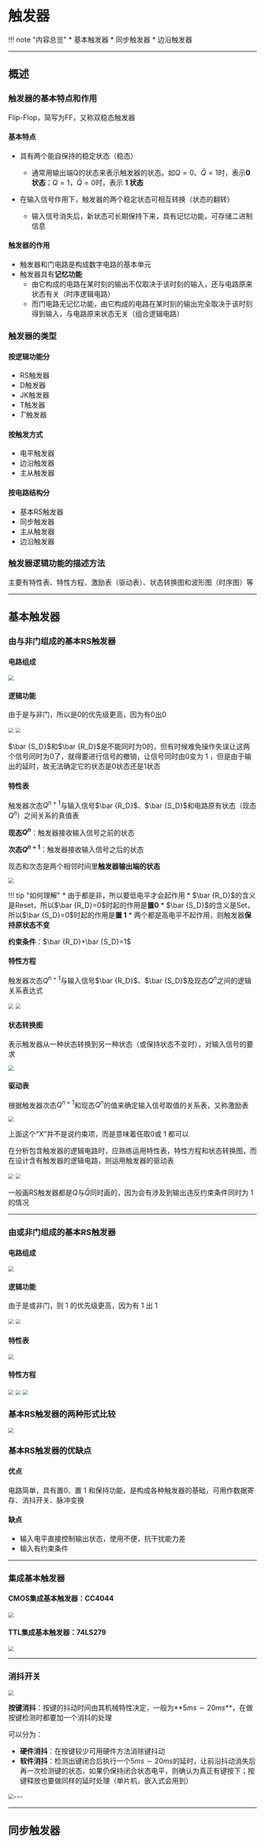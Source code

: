 # 触发器

!!! note "内容总览"
	* 基本触发器
	* 同步触发器
	* 边沿触发器

---

## 概述

### 触发器的基本特点和作用

Flip-Flop，简写为FF，又称双稳态触发器

#### 基本特点

* 具有两个能自保持的稳定状态（稳态）
	* 通常用输出端Q的状态来表示触发器的状态。如$Q=0$、$\bar Q=1$时，表示**0状态**；$Q=1$，$\bar Q=0$时，表示 **1 状态**

* 在输入信号作用下，触发器的两个稳定状态可相互转换（状态的翻转）
	* 输入信号消失后，新状态可长期保持下来，具有记忆功能，可存储二进制信息

#### 触发器的作用

* 触发器和门电路是构成数字电路的基本单元
* 触发器具有**记忆功能**
	* 由它构成的电路在某时刻的输出不仅取决于该时刻的输入，还与电路原来状态有关（时序逻辑电路）
	* 而门电路无记忆功能，由它构成的电路在某时刻的输出完全取决于该时刻得到输入，与电路原来状态无关（组合逻辑电路）

### 触发器的类型

#### 按逻辑功能分

* RS触发器
* D触发器
* JK触发器
* T触发器
* ${T}'$触发器

#### 按触发方式

* 电平触发器
* 边沿触发器
* 主从触发器

#### 按电路结构分

* 基本RS触发器
* 同步触发器
* 主从触发器
* 边沿触发器

### 触发器逻辑功能的描述方法

主要有特性表、特性方程、激励表（驱动表）、状态转换图和波形图（时序图）等

---

## 基本触发器

### 由与非门组成的基本RS触发器

#### 电路组成

<img src="https://wbx-1328220477.cos.ap-shanghai.myqcloud.com/202502022106243.png" style="zoom:67%;" />

#### 逻辑功能

由于是与非门，所以是0的优先级更高，因为有0出0

<img src="https://wbx-1328220477.cos.ap-shanghai.myqcloud.com/202502022110874.png" style="zoom:67%;" />

<img src="https://wbx-1328220477.cos.ap-shanghai.myqcloud.com/202502022113288.png" style="zoom:67%;" />

$\bar {S_D}$和$\bar {R_D}$是不能同时为0的，但有时候难免操作失误让这两个信号同时为0了，就得要进行信号的撤销，让信号同时由0变为 1 ，但是由于输出的延时，故无法确定它的状态是0状态还是1状态

#### 特性表

触发器次态$Q^{n+1}$与输入信号$\bar {R_D}$、$\bar {S_D}$和电路原有状态（现态$Q^n$）之间关系的真值表

**现态$Q^n$**：触发器接收输入信号之前的状态

**次态$Q^{n+1}$**：触发器接收输入信号之后的状态

现态和次态是两个相邻时间里**触发器输出端的状态**

<img src="https://wbx-1328220477.cos.ap-shanghai.myqcloud.com/202502022126714.png" style="zoom:67%;" />

!!! tip "如何理解"
	* 由于都是非，所以要低电平才会起作用
	* $\bar {R_D}$的含义是Reset，所以$\bar {R_D}=0$时起的作用是**置0**
	* $\bar {S_D}$的含义是Set，所以$\bar {S_D}=0$时起的作用是**置 1**
	* 两个都是高电平不起作用，则触发器**保持原状态不变**

**约束条件**：$\bar {R_D}+\bar {S_D}=1$

#### 特性方程

触发器次态$Q^{n+1}$与输入信号$\bar {R_D}$、$\bar {S_D}$及现态$Q^n$之间的逻辑关系表达式

<img src="https://wbx-1328220477.cos.ap-shanghai.myqcloud.com/202502022133800.png" style="zoom:67%;" />

<img src="https://wbx-1328220477.cos.ap-shanghai.myqcloud.com/202502022137591.png" style="zoom:67%;" />

#### 状态转换图

表示触发器从一种状态转换到另一种状态（或保持状态不变时），对输入信号的要求

<img src="https://wbx-1328220477.cos.ap-shanghai.myqcloud.com/202502022141034.png" style="zoom:67%;" />

#### 驱动表

根据触发器次态$Q^{n+1}$和现态$Q^n$的值来确定输入信号取值的关系表，又称激励表

 <img src="https://wbx-1328220477.cos.ap-shanghai.myqcloud.com/202502022147538.png" style="zoom:67%;" />

上面这个“X”并不是说约束项，而是意味着任取0或 1 都可以

在分析包含触发器的逻辑电路时，应熟练运用特性表，特性方程和状态转换图，而在设计含有触发器的逻辑电路，则运用触发器的驱动表

<img src="https://wbx-1328220477.cos.ap-shanghai.myqcloud.com/202502022152284.png" style="zoom:67%;" />

<img src="https://wbx-1328220477.cos.ap-shanghai.myqcloud.com/202502022201586.png" style="zoom:67%;" />

一般画RS触发器都是$Q$与$\bar Q$同时画的，因为会有涉及到输出违反约束条件同时为 1 的情况

---

### 由或非门组成的基本RS触发器

#### 电路组成

<img src="https://wbx-1328220477.cos.ap-shanghai.myqcloud.com/202502022204238.png" style="zoom:67%;" />

#### 逻辑功能

由于是或非门，则 1 的优先级更高，因为有 1 出 1 

 <img src="https://wbx-1328220477.cos.ap-shanghai.myqcloud.com/202502022208894.png" style="zoom:67%;" />

<img src="https://wbx-1328220477.cos.ap-shanghai.myqcloud.com/202502022211150.png" style="zoom:67%;" />

#### 特性表

<img src="https://wbx-1328220477.cos.ap-shanghai.myqcloud.com/202502022214351.png" style="zoom:67%;" />

#### 特性方程

<img src="https://wbx-1328220477.cos.ap-shanghai.myqcloud.com/202502022215455.png" style="zoom:67%;" />

<img src="https://wbx-1328220477.cos.ap-shanghai.myqcloud.com/202502022217444.png" style="zoom:67%;" />

 <img src="https://wbx-1328220477.cos.ap-shanghai.myqcloud.com/202502022221611.png" style="zoom:67%;" />

### 基本RS触发器的两种形式比较

<img src="https://wbx-1328220477.cos.ap-shanghai.myqcloud.com/202502022222463.png" style="zoom:67%;" />

### 基本RS触发器的优缺点

#### 优点

电路简单，具有置0、置 1 和保持功能，是构成各种触发器的基础，可用作数据寄存、消抖开关、脉冲变换

#### 缺点

* 输入电平直接控制输出状态，使用不便，抗干扰能力差
* 输入有约束条件

---

### 集成基本触发器

#### CMOS集成基本触发器：CC4044

<img src="https://wbx-1328220477.cos.ap-shanghai.myqcloud.com/202502022228816.png" style="zoom:67%;" />

#### TTL集成基本触发器：74LS279

<img src="https://wbx-1328220477.cos.ap-shanghai.myqcloud.com/202502022232463.png" style="zoom:67%;" />

---

### 消抖开关

<img src="https://wbx-1328220477.cos.ap-shanghai.myqcloud.com/202502022251827.png" style="zoom:67%;" />

**按键消抖**：按键的抖动时间由其机械特性决定，一般为**$5ms\sim 20ms$**，在做按键检测时都要加一个消抖的处理

可以分为：

* **硬件消抖**：在按键较少可用硬件方法消除键抖动
* **软件消抖**：检测出键闭合后执行一个$5ms\sim 20ms$的延时，让前沿抖动消失后再一次检测键的状态，如果仍保持闭合状态电平，则确认为真正有键按下；按键释放也要做同样的延时处理（单片机、嵌入式会用到）

<img src="https://wbx-1328220477.cos.ap-shanghai.myqcloud.com/202502022301018.png" style="zoom:67%;" />---

---

## 同步触发器


